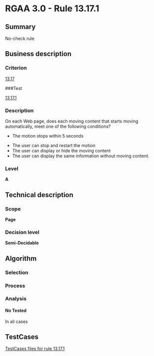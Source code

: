 # RGAA 3.0 -  Rule 13.17.1

## Summary

No-check rule

## Business description

### Criterion

[13.17](http://disic.github.io/rgaa_referentiel_en/RGAA3.0_Criteria_English_version_v1.html#crit-13-17)

###Test

[13.17.1](http://disic.github.io/rgaa_referentiel_en/RGAA3.0_Criteria_English_version_v1.html#test-13-17-1)

### Description
On each Web page, does
    each moving content that starts moving automatically, meet one
    of the following conditions?
    <ul><li> The motion stops within 5 seconds</li>
  <li> The user can stop and restart the motion</li>
  <li> The user can display or hide the moving content</li>
  <li> The user can display the same information without moving content.</li>
    </ul> 


### Level

**A**

## Technical description

### Scope

**Page**

### Decision level

**Semi-Decidable**

## Algorithm

### Selection

### Process

### Analysis

#### No Tested 

In all cases



##  TestCases 

[TestCases files for rule 13.17.1](https://github.com/Asqatasun/Asqatasun/tree/master/rules/rules-rgaa3.0/src/test/resources/testcases/rgaa30/Rgaa30Rule131701/) 


